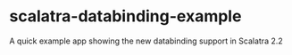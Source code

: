 scalatra-databinding-example
============================

A quick example app showing the new databinding support in Scalatra 2.2